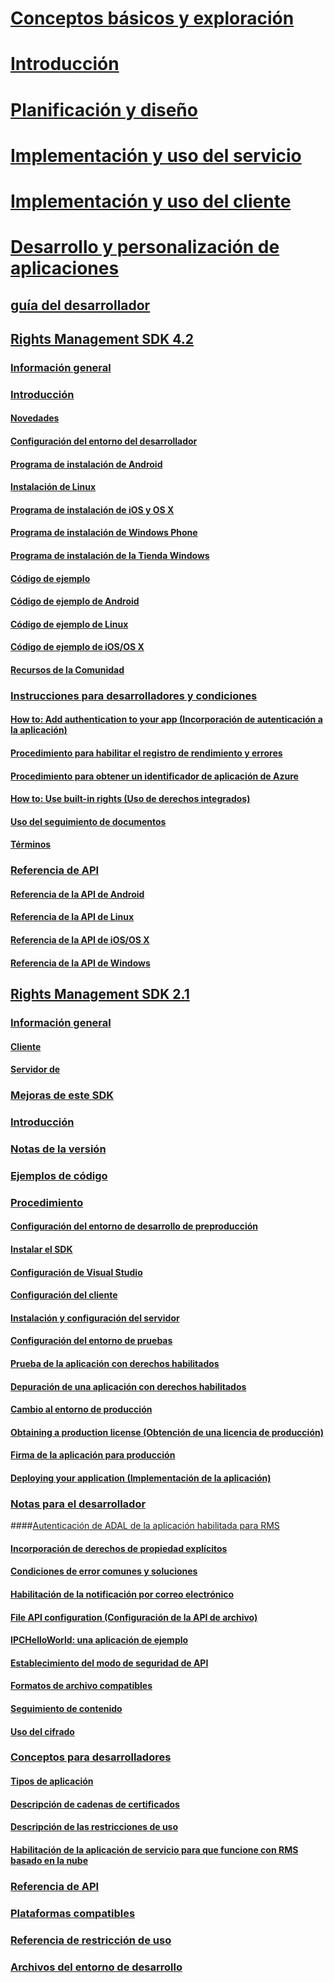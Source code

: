 # [Conceptos básicos y exploración](/rights-management/understand-explore/azure-rights-management)
# [Introducción](/rights-management/get-started/requirements-azure-rms)
# [Planificación y diseño](/rights-management/plan-design/deployment-roadmap)
# [Implementación y uso del servicio](/rights-management/deploy-use/activate-service)
# [Implementación y uso del cliente](/rights-management/rms-client/use-client)
# [Desarrollo y personalización de aplicaciones](developers-guide.md)
## [guía del desarrollador](developers-guide.md)
## [Rights Management SDK 4.2](active-directory-rights-management-services-multi-platform-thin-client-sdk-portal.md)
### [Información general](overview.md)
### [Introducción](get-started.md)
#### [Novedades](release-notes.md)
#### [Configuración del entorno del desarrollador](setup-Developer-environment.md)
#### [Programa de instalación de Android](android-sdk.md)
#### [Instalación de Linux](linux-setup.md)
#### [Programa de instalación de iOS y OS X](ios-sdk.md)
#### [Programa de instalación de Windows Phone](windows-phone-apps.md)
#### [Programa de instalación de la Tienda Windows](winrt-sdk.md)
#### [Código de ejemplo](code-examples.md)
#### [Código de ejemplo de Android](android-code.md)
#### [Código de ejemplo de Linux](linux-c-code-examples.md)
#### [Código de ejemplo de iOS/OS X](ios-os-x-code-examples.md)
#### [Recursos de la Comunidad](community-resources.md)
### [Instrucciones para desarrolladores y condiciones](core-concepts.md)
#### [How to: Add authentication to your app (Incorporación de autenticación a la aplicación)](authentication-integration.md)
#### [Procedimiento para habilitar el registro de rendimiento y errores](enabling-logging.md)
#### [Procedimiento para obtener un identificador de aplicación de Azure](application-id.md)
#### [How to: Use built-in rights (Uso de derechos integrados)](built-in-rights-usage-restriction-reference.md)
#### [Uso del seguimiento de documentos](how-to-use-document-tracking.md)
#### [Términos](terms.md)
### [Referencia de API](api-reference-4-2.md)
#### [Referencia de la API de Android](android-namespaces.md)
#### [Referencia de la API de Linux](linux-c-api-reference.md)
#### [Referencia de la API de iOS/OS X](/rights-management/sdk/4.2/api/iOS/iOS)
#### [Referencia de la API de Windows](/rights-management/sdk/4.2/api/winrt/Microsoft.RightsManagement)
## [Rights Management SDK 2.1](microsoft-information-protection-and-control-client-portal.md)
### [Información general](ad-rms-overview.md)
#### [Cliente](ad-rms-client.md)
#### [Servidor de](ad-rms-server.md)
### [Mejoras de este SDK](differences-between-ad-rms-and-ad-rms-2-0.md)
### [Introducción](getting-started-with-ad-rms-2-0.md)
### [Notas de la versión](release-notes-rtm.md)
### [Ejemplos de código](samples.md)
### [Procedimiento](how-to-use-msipc.md)
#### [Configuración del entorno de desarrollo de preproducción](how-to-set-up-the-pre-production-Development-environment.md)
#### [Instalar el SDK](create-your-first-rights-aware-application.md)
#### [Configuración de Visual Studio](how-to-configure-a-visual-studio-project-to-use-the-ad-rms-sdk-2-0.md)
#### [Configuración del cliente](how-to-configure-the-ad-rms-client-2-0.md)
#### [Instalación y configuración del servidor](how-to-install-and-configure-an-rms-server.md)
#### [Configuración del entorno de pruebas](how-to-set-up-your-test-environment.md)
#### [Prueba de la aplicación con derechos habilitados](running-your-first-application.md)
#### [Depuración de una aplicación con derechos habilitados](debugging-applications-that-use-ad-rms.md)
#### [Cambio al entorno de producción](switching-to-the-production-environment.md)
#### [Obtaining a production license (Obtención de una licencia de producción)](obtaining-a-production-license.md)
#### [Firma de la aplicación para producción](signing-your-application-for-production.md)
#### [Deploying your application (Implementación de la aplicación)](deploying-your-application.md)
### [Notas para el desarrollador](Developer-notes.md)
####[Autenticación de ADAL de la aplicación habilitada para RMS](adal-auth.md)
#### [Incorporación de derechos de propiedad explícitos](add-explicit-owner-rights.md)
#### [Condiciones de error comunes y soluciones](common-error-conditions-and-solutions.md)
#### [Habilitación de la notificación por correo electrónico](how-to-enable-email-notification.md)
#### [File API configuration (Configuración de la API de archivo)](file-api-configuration.md)
#### [IPCHelloWorld: una aplicación de ejemplo](how-to-build-your-first-application.md)
#### [Establecimiento del modo de seguridad de API](setting-the-api-security-mode-api-mode.md)
#### [Formatos de archivo compatibles](supported-file-formats.md)
#### [Seguimiento de contenido](tracking-content.md)
#### [Uso del cifrado](working-with-encryption.md)
### [Conceptos para desarrolladores](ad-rms-concepts-nav.md)
#### [Tipos de aplicación](application-types.md)
#### [Descripción de cadenas de certificados](understanding-certificate-chains.md)
#### [Descripción de las restricciones de uso](understanding-usage-restrictions.md)
#### [Habilitación de la aplicación de servicio para que funcione con RMS basado en la nube](how-to-use-file-api-with-aadrm-cloud.md)
### [Referencia de API](api-reference-2-1.md)
### [Plataformas compatibles](supported-platforms.md)
### [Referencia de restricción de uso](usage-restriction-reference.md)
### [Archivos del entorno de desarrollo](sdk-elements.md)


<!--HONumber=May16_HO2-->


